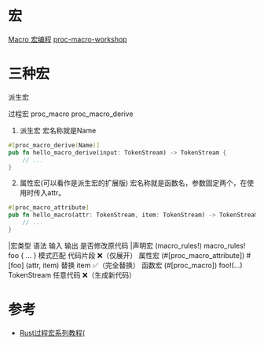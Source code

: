 # 宏
[Macro 宏编程](https://course.rs/advance/macro.html)
[proc-macro-workshop](https://github.com/dtolnay/proc-macro-workshop)


# 三种宏
派生宏

过程宏
proc_macro
proc_macro_derive


1. 派生宏
宏名称就是Name
```rust
#[proc_macro_derive(Name)]
pub fn hello_macro_derive(input: TokenStream) -> TokenStream {
    // ...
}
```

2. 属性宏(可以看作是派生宏的扩展版)
宏名称就是函数名，参数固定两个，在使用时传入attr。
```rust
#[proc_macro_attribute]
pub fn hello_macro(attr: TokenStream, item: TokenStream) -> TokenStream {
    // ...
}
```


|宏类型	语法	输入	输出	是否修改原代码
|声明宏 (macro_rules!)	macro_rules! foo { ... }	模式匹配	代码片段	❌（仅展开）
属性宏 (#[proc_macro_attribute])	#[foo]	(attr, item)	替换 item	✅（完全替换）
函数宏 (#[proc_macro])	foo!(...)	TokenStream	任意代码	❌（生成新代码）






# 参考
- [Rust过程宏系列教程(](https://blog.ideawand.com/2021/02/27/rust_procedural_macro/rust_proc_marco_workshop_guide-01/)